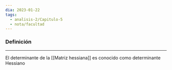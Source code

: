 ```yaml
---
dia: 2023-01-22
tags:
  - analisis-2/Capitulo-5
  - nota/facultad
---
```

### Definición
---
El determinante de la [[Matriz hessiana]] es conocido como determinante Hessiano